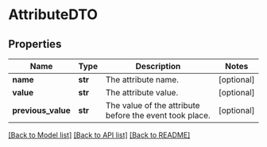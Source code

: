 # AttributeDTO

## Properties
Name | Type | Description | Notes
------------ | ------------- | ------------- | -------------
**name** | **str** | The attribute name. | [optional] 
**value** | **str** | The attribute value. | [optional] 
**previous_value** | **str** | The value of the attribute before the event took place. | [optional] 

[[Back to Model list]](../nifiDocs.md#documentation-for-models) [[Back to API list]](../nifiDocs.md#documentation-for-api-endpoints) [[Back to README]](../nifiDocs.md)


